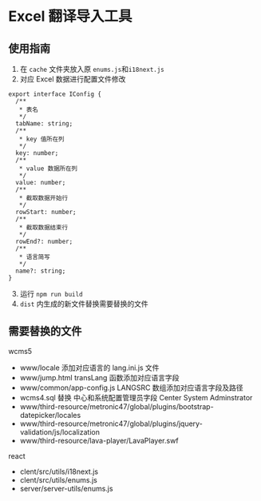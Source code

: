 # Excel 翻译导入工具

## 使用指南

1. 在 `cache` 文件夹放入原 `enums.js`和`i18next.js`
2. 对应 Excel 数据进行配置文件修改

```
export interface IConfig {
  /**
   * 表名
   */
  tabName: string;
  /**
   * key 值所在列
   */
  key: number;
  /**
   * value 数据所在列
   */
  value: number;
  /**
   * 截取数据开始行
   */
  rowStart: number;
  /**
   * 截取数据结束行
   */
  rowEnd?: number;
  /**
   * 语言简写
   */
  name?: string;
}
```

3. 运行 `npm run build`
4. `dist` 内生成的新文件替换需要替换的文件

## 需要替换的文件

wcms5

- www/locale 添加对应语言的 lang.ini.js 文件
- www/jump.html transLang 函数添加对应语言字段
- www/common/app-config.js LANGSRC 数组添加对应语言字段及路径
- wcms4.sql 替换 中心和系统配置管理员字段 Center System Adminstrator
- www/third-resource/metronic47/global/plugins/bootstrap-datepicker/locales
- www/third-resource/metronic47/global/plugins/jquery-validation/js/localization
- www/third-resource/lava-player/LavaPlayer.swf

react

- clent/src/utils/i18next.js
- clent/src/utils/enums.js
- server/server-utils/enums.js
